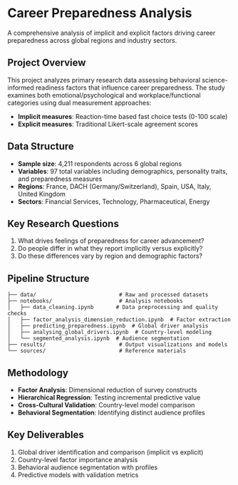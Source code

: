 # Career Preparedness Analysis

A comprehensive analysis of implicit and explicit factors driving career preparedness across global regions and industry sectors.

## Project Overview

This project analyzes primary research data assessing behavioral science-informed readiness factors that influence career preparedness. The study examines both emotional/psychological and workplace/functional categories using dual measurement approaches:

- **Implicit measures**: Reaction-time based fast choice tests (0-100 scale)
- **Explicit measures**: Traditional Likert-scale agreement scores

## Data Structure

- **Sample size**: 4,211 respondents across 6 global regions
- **Variables**: 97 total variables including demographics, personality traits, and preparedness measures
- **Regions**: France, DACH (Germany/Switzerland), Spain, USA, Italy, United Kingdom
- **Sectors**: Financial Services, Technology, Pharmaceutical, Energy

## Key Research Questions

1. What drives feelings of preparedness for career advancement?
2. Do people differ in what they report implicitly versus explicitly?
3. Do these differences vary by region and demographic factors?

## Pipeline Structure

```
├── data/                          # Raw and processed datasets
├── notebooks/                     # Analysis notebooks
│   ├── data_cleaning.ipynb       # Data preprocessing and quality checks
│   ├── factor_analysis_dimension_reduction.ipynb  # Factor extraction
│   ├── predicting_preparedness.ipynb  # Global driver analysis
│   ├── analysing_global_drivers.ipynb  # Country-level modeling
│   └── segmented_analysis.ipynb  # Audience segmentation
├── results/                       # Output visualizations and models
└── sources/                       # Reference materials
```

## Methodology

- **Factor Analysis**: Dimensional reduction of survey constructs
- **Hierarchical Regression**: Testing incremental predictive value
- **Cross-Cultural Validation**: Country-level model comparison
- **Behavioral Segmentation**: Identifying distinct audience profiles

## Key Deliverables

1. Global driver identification and comparison (implicit vs explicit)
2. Country-level factor importance analysis
3. Behavioral audience segmentation with profiles
4. Predictive models with validation metrics 